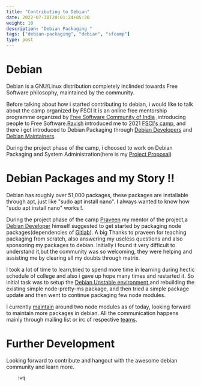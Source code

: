 ```yaml
---
title: "Contributing to Debian"
date: 2022-07-30T20:01:24+05:30
weight: 10
description: "Debian Packaging "
tags: ["debian-packaging", "debian", "sfcamp"]
type: post
---
```


# Debian 

Debian is a GNU/Linux distribution completely inclinded towards Free Software philosophy, maintained by the community.

Before talking about how i started contributing to debian, i would like to talk about the camp organized by FSCI 
It is an online free mentorship programme organized by [Free Software Community of India](https://fsci.in) ,introducing people
to Free Software.[Ravish](https://ravish0007.github.io) introduced me to 2021 [FSCI's camp](https://camp.fsci.in), and there i 
got introduced to Debian Packaging through [Debian Developers](https://wiki.debian.org/DebianDeveloper) and [Debian Maintainers](https://wiki.debian.org/DebianMaintainer).


During the project phase of the camp, i choosed to work on Debian Packaging and System Administration(here is my 
[Project Proposal](https://git.fosscommunity.in/community/camp/-/wikis/Proposals/Debian-Packaging-and-System-Administration/Vinay-Keshava)) 


# Debian Packages and my Story !!


Debian has roughly over 51,000 packages, these packages are installable through apt, just like "sudo apt install nano".
I always wanted to know how "sudo apt install nano" works !.

During the project phase of the camp [Praveen](https://social.masto.host/@praveen) my mentor of the project,a [Debian Developer](https://wiki.debian.org/DebianDeveloper) himself 
suggested to get started by packaging node packages(dependencies of [Gitlab](https://tracker.debian.org/pkg/gitlab)).
A big Thanks to praveen for teaching packaging from scratch, also answering my useless questions and also sponsoring my packages to debian.
Initially i found it very difficult to understand it,but the community was so welcoming, they were helping and assisting me by clearing all my doubts through matrix.

I took a lot of time to learn,tried to spend more time in learning  during hectic schedule of college and also i gave up hope many times and restarted it.
So initial task was to setup the [Debian Unstable environment ](https://wiki.debian.org/DebianUnstable) and rebuilding the existing simple node-pretty-ms package, and then tried a simple
package update and then went to continue packaging few node modules.

I currently [maintain](https://qa.debian.org/developer.php?login=vinaykeshava@disroot.org) around two node modules as of today, looking forward to maintain more packages in debian.
All the communication happens mainly through mailing list or irc of respective [teams](https://wiki.debian.org/Teams).

# Further Development
Looking forward to contribute and hangout with the awesome debian community and learn more.
```
    :wq
```
